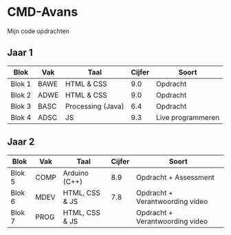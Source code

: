 # CMD-Avans
Mijn code opdrachten

## Jaar 1
Blok | Vak | Taal | Cijfer | Soort
--- | --- | --- | --- | ---
Blok 1 | BAWE | HTML & CSS | 9.0 | Opdracht
Blok 2 | ADWE | HTML & CSS | 9.0 | Opdracht
Blok 3 | BASC | Processing (Java) | 6.4 | Opdracht
Blok 4 | ADSC | JS | 9.3 | Live programmeren

## Jaar 2
Blok | Vak | Taal | Cijfer | Soort
--- | --- | --- | --- | ---
Blok 5 | COMP | Arduino (C++) | 8.9 | Opdracht + Assessment
Blok 6 | MDEV | HTML, CSS & JS | 7.8 | Opdracht + Verantwoording video
Blok 7 | PROG | HTML, CSS & JS | | Opdracht + Verantwoording video
